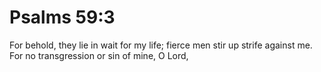# Psalms 59:3

For behold, they lie in wait for my life; fierce men stir up strife against me. For no transgression or sin of mine, O Lord,
